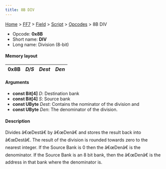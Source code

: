 ```yaml
---
title: 8B DIV
---
```


[Home](../../../../Main%20Page.md.md) > [FF7](../../../../FF7.md) > [Field](../../../Field.md) > [Script](../../Script.md) > [Opcodes](../Opcodes.md) > 8B DIV

-   Opcode: **0x8B**
-   Short name: **DIV**
-   Long name: Division (8-bit)

#### Memory layout

| 0x8B | *D/S* | *Dest* | *Den* |
|------|-------|--------|-------|

#### Arguments

-   **const Bit\[4\]** *D*: Destination bank
-   **const Bit\[4\]** *S*: Source bank
-   **const UByte** *Dest*: Contains the nominator of the division and
-   **const UByte** *Den*: The denominator of the division.

#### Description

Divides â€œDestâ€ by â€œDenâ€ and stores the result back into
â€œDestâ€. The result of the division is rounded towards zero to the
nearest integer. If the Source Bank is 0 then the â€œDenâ€ is the
denominator. If the Source Bank is an 8 bit bank, then the â€œDenâ€ is
the address in that bank where the denominator is.

